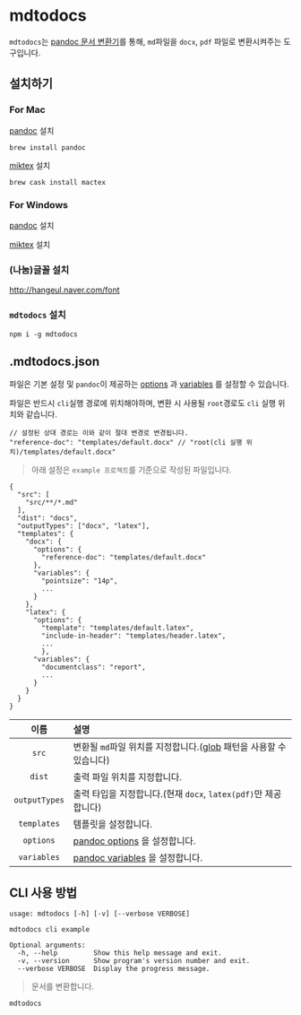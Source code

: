 # mdtodocs

`mdtodocs`는 [pandoc 문서 변환기](https://pandoc.org/)를 통해, `md`파일을 `docx`, `pdf` 파일로 변환시켜주는 도구입니다.


## 설치하기

### For Mac

[pandoc](http://pandoc.org/installing.html) 설치

```
brew install pandoc
```

[miktex](https://tex.stackexchange.com/questions/97183/what-are-the-practical-differences-between-installing-latex-from-mactex-or-macpo) 설치

```
brew cask install mactex 
```

### For Windows

[pandoc](https://github.com/jgm/pandoc/releases/tag/2.1.3) 설치

[miktex](https://miktex.org/download) 설치

### (나눔)글꼴 설치

http://hangeul.naver.com/font

### `mdtodocs` 설치

```
npm i -g mdtodocs
```

## .mdtodocs.json

파일은 기본 설정 및 `pandoc`이 제공하는 [options](https://pandoc.org/MANUAL.html#options) 과 [variables](https://pandoc.org/MANUAL.html#templates) 를 설정할 수 있습니다.

파일은 반드시 `cli`실행 경로에 위치해야하며, 변환 시 사용될 `root`경로도 `cli` 실행 위치와 같습니다.

```
// 설정된 상대 경로는 이와 같이 절대 변경로 변경됩니다.
"reference-doc": "templates/default.docx" // "root(cli 실행 위치)/templates/default.docx"
```

> 아래 설정은 `example 프로젝트`를 기준으로 작성된 파일입니다.

```
{
  "src": [
    "src/**/*.md"
  ],
  "dist": "docs",
  "outputTypes": ["docx", "latex"],
  "templates": {
    "docx": {
	  "options": {
	    "reference-doc": "templates/default.docx"
	  },
	  "variables": {
	    "pointsize": "14p",
	    ...
	  }
	},
	"latex": {
	  "options": {
	    "template": "templates/default.latex",
	    "include-in-header": "templates/header.latex",
	    ...
	    },
	  "variables": {
	    "documentclass": "report",
	    ...
	  }
	}
  }
}
```

|이름|설명|
|:--:|:----------|
|`src`|변환될  `md`파일 위치를 지정합니다.([glob](https://github.com/isaacs/node-glob) 패턴을 사용할 수 있습니다)
|`dist`|출력 파일 위치를 지정합니다.
|`outputTypes`|출력 타입을 지정합니다.(현재 `docx`, `latex(pdf)`만 제공합니다)
|`templates`|템플릿을 설정합니다.
|`options`| [pandoc options](https://pandoc.org/MANUAL.html#options) 을 설정합니다.
|`variables`|[pandoc variables](https://pandoc.org/MANUAL.html#templates) 을 설정합니다.

## CLI 사용 방법

```
usage: mdtodocs [-h] [-v] [--verbose VERBOSE]

mdtodocs cli example

Optional arguments:
  -h, --help         Show this help message and exit.
  -v, --version      Show program's version number and exit.
  --verbose VERBOSE  Display the progress message.
```

> 문서를 변환합니다.

```
mdtodocs
```
